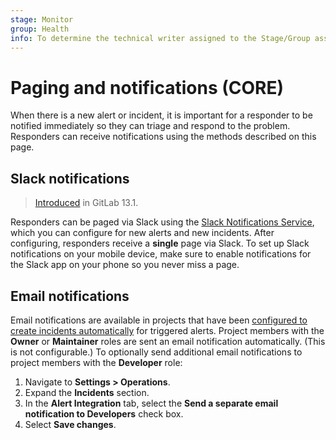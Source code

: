 ```yaml
---
stage: Monitor
group: Health
info: To determine the technical writer assigned to the Stage/Group associated with this page, see https://about.gitlab.com/handbook/engineering/ux/technical-writing/#assignments
---
```


# Paging and notifications **(CORE)**

When there is a new alert or incident, it is important for a responder to be notified
immediately so they can triage and respond to the problem. Responders can receive
notifications using the methods described on this page.

## Slack notifications

> [Introduced](https://gitlab.com/gitlab-org/gitlab/-/issues/216326) in GitLab 13.1.

Responders can be paged via Slack using the
[Slack Notifications Service](../../user/project/integrations/slack.md), which you
can configure for new alerts and new incidents. After configuring, responders
receive a **single** page via Slack. To set up Slack notifications on your mobile
device, make sure to enable notifications for the Slack app on your phone so
you never miss a page.

## Email notifications

Email notifications are available in projects that have been
[configured to create incidents automatically](incidents.md#create-incidents-automatically)
for triggered alerts. Project members with the **Owner** or **Maintainer** roles are
sent an email notification automatically. (This is not configurable.) To optionally
send additional email notifications to project members with the **Developer** role:

1. Navigate to **Settings > Operations**.
1. Expand the **Incidents** section.
1. In the **Alert Integration** tab, select the **Send a separate email notification to Developers**
   check box.
1. Select **Save changes**.

